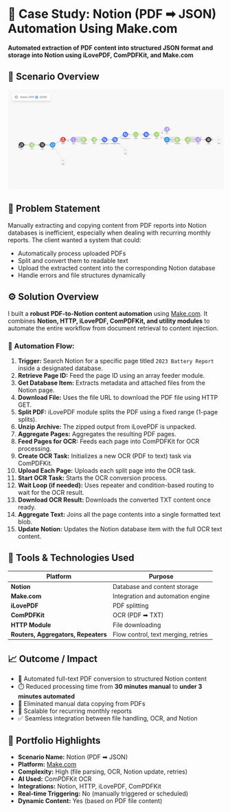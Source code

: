 
# 📌 Case Study: Notion (PDF ➡ JSON) Automation Using Make.com  
**Automated extraction of PDF content into structured JSON format and storage into Notion using iLovePDF, ComPDFKit, and Make.com**

## 🔁 Scenario Overview

![Make.com Scenario Screenshot](notion-pdf-to-json.png)

## 🧠 Problem Statement  
Manually extracting and copying content from PDF reports into Notion databases is inefficient, especially when dealing with recurring monthly reports. The client wanted a system that could:
- Automatically process uploaded PDFs
- Split and convert them to readable text
- Upload the extracted content into the corresponding Notion database
- Handle errors and file structures dynamically

## ⚙️ Solution Overview  
I built a **robust PDF-to-Notion content automation** using [Make.com](https://make.com). It combines **Notion, HTTP, iLovePDF, ComPDFKit, and utility modules** to automate the entire workflow from document retrieval to content injection.

### 🔄 Automation Flow:
1. **Trigger:** Search Notion for a specific page titled `2023 Battery Report` inside a designated database.
2. **Retrieve Page ID:** Feed the page ID using an array feeder module.
3. **Get Database Item:** Extracts metadata and attached files from the Notion page.
4. **Download File:** Uses the file URL to download the PDF file using HTTP GET.
5. **Split PDF:** iLovePDF module splits the PDF using a fixed range (1-page splits).
6. **Unzip Archive:** The zipped output from iLovePDF is unpacked.
7. **Aggregate Pages:** Aggregates the resulting PDF pages.
8. **Feed Pages for OCR:** Feeds each page into ComPDFKit for OCR processing.
9. **Create OCR Task:** Initializes a new OCR (PDF to text) task via ComPDFKit.
10. **Upload Each Page:** Uploads each split page into the OCR task.
11. **Start OCR Task:** Starts the OCR conversion process.
12. **Wait Loop (if needed):** Uses repeater and condition-based routing to wait for the OCR result.
13. **Download OCR Result:** Downloads the converted TXT content once ready.
14. **Aggregate Text:** Joins all the page contents into a single formatted text blob.
15. **Update Notion:** Updates the Notion database item with the full OCR text content.

## 🔨 Tools & Technologies Used  

| Platform | Purpose |
|----------|---------|
| **Notion** | Database and content storage |
| **Make.com** | Integration and automation engine |
| **iLovePDF** | PDF splitting |
| **ComPDFKit** | OCR (PDF ➡ TXT) |
| **HTTP Module** | File downloading |
| **Routers, Aggregators, Repeaters** | Flow control, text merging, retries |

## 📈 Outcome / Impact  
- 📄 Automated full-text PDF conversion to structured Notion content  
- ⏱️ Reduced processing time from **30 minutes manual** to **under 3 minutes automated**  
- 🚫 Eliminated manual data copying from PDFs  
- 🔁 Scalable for recurring monthly reports  
- ✅ Seamless integration between file handling, OCR, and Notion  

## 📌 Portfolio Highlights  
- **Scenario Name:** Notion (PDF ➡ JSON)  
- **Platform:** [Make.com](https://make.com)  
- **Complexity:** High (file parsing, OCR, Notion update, retries)  
- **AI Used:** ComPDFKit OCR  
- **Integrations:** Notion, HTTP, iLovePDF, ComPDFKit  
- **Real-time Triggering:** No (manually triggered or scheduled)  
- **Dynamic Content:** Yes (based on PDF file content)
